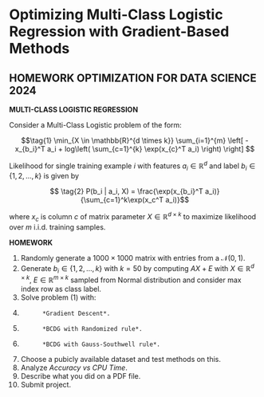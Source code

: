 # Optimizing Multi-Class Logistic Regression with Gradient-Based Methods
## HOMEWORK OPTIMIZATION FOR DATA SCIENCE 2024  
**MULTI-CLASS LOGISTIC REGRESSION**  

Consider a Multi-Class Logistic problem of the form: 

$$\tag{1} \min_{X \in \mathbb{R}^{d \times k}} \sum_{i=1}^{m} \left[ -x_{b_i}^T a_i + log\left( \sum_{c=1}^{k} \exp(x_{c}^T a_i) \right) \right] $$

Likelihood for single training example $i$ with features $a_i \in \mathbb{R}^{d}$ and label $b_i \in \{1, 2, \ldots, k\}$ is given by  

$$ \tag{2} P(b_i | a_i, X) = \frac{\exp(x_{b_i}^T a_i)}{\sum_{c=1}^k\exp(x_c^T a_i)}$$

where $x_c$ is column $c$ of matrix parameter $X \in \mathbb{R}^{d \times k}$ to maximize likelihood over $m$ i.i.d. training samples.

**HOMEWORK**
1. Randomly generate a $1000 \times 1000$ matrix with entries from a $\mathcal{N}(0,1)$.
2. Generate $b_i \in \{1, 2, \ldots, k\}$ with $k = 50$ by computing $AX + E$ with $X \in \mathbb{R}^{d \times k}$, $E \in \mathbb{R}^{m \times k}$ sampled from Normal distribution and consider max index row as class label.
3. Solve problem $(1)$ with:
4.           *Gradient Descent*.
5.           *BCDG with Randomized rule*.
6.           *BCDG with Gauss-Southwell rule*.
7. Choose a pubicly available dataset and test methods on this.
8. Analyze *Accuracy vs CPU Time*.
9. Describe what you did on a PDF file.
10. Submit project.
